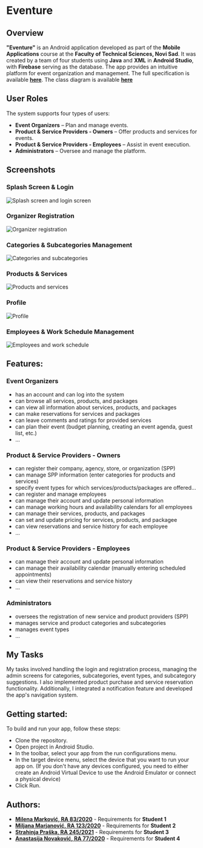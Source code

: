 # Eventure
  
## Overview

**"Eventure"** is an Android application developed as part of the **Mobile Applications** course at the **Faculty of Technical Sciences, Novi Sad**. It was created by a team of four students using **Java** and **XML** in **Android Studio**, with **Firebase** serving as the database.  The app provides an intuitive platform for event organization and management.  The full specification is available [**here**](https://github.com/MilenaM06/Eventure-Android-App/blob/main/specification/Eventure_Specification_English.pdf). The class diagram is available [**here**](https://github.com/MilenaM06/Eventure-Android-App/blob/main/class-diagram/eventure-class-diagram.png)

## User Roles

The system supports four types of users:  
- **Event Organizers** – Plan and manage events.  
- **Product & Service Providers - Owners** – Offer products and services for events.  
- **Product & Service Providers - Employees** – Assist in event execution.  
- **Administrators** – Oversee and manage the platform.  


## Screenshots

### Splash Screen & Login
![Splash screen and login screen](https://github.com/MilenaM06/Eventure-Android-App/blob/main/preview/1_splash_and_login.png)

### Organizer Registration 
![Organizer registration](https://github.com/MilenaM06/Eventure-Android-App/blob/main/preview/2_registration.png)

### Categories & Subcategories Management 
![Categories and subcategories](https://github.com/MilenaM06/Eventure-Android-App/blob/main/preview/3_categories.png)

### Products & Services 
![Products and services](https://github.com/MilenaM06/Eventure-Android-App/blob/main/preview/4_products.png)

### Profile
![Profile](https://github.com/MilenaM06/Eventure-Android-App/blob/main/preview/5_profile.png)

### Employees & Work Schedule Management  
![Employees and work schedule](https://github.com/MilenaM06/Eventure-Android-App/blob/main/preview/6_employees.png)


## Features:
### **Event Organizers**
- has an account and can log into the system 
- can browse all services, products, and packages 
- can view all information about services, products, and packages  
- can make reservations for services and packages 
- can leave comments and ratings for provided services 
- can plan their event (budget planning, creating an event agenda, guest list, etc.) 
- ...

### **Product & Service Providers - Owners**
- can register their company, agency, store, or organization (SPP) 
- can manage SPP information (enter categories for products and services)
- specify event types for which services/products/packages are offered...
- can register and manage employees
- can manage their account and update personal information
- can manage working hours and availability calendars for all employees
- can manage their services, products, and packages
- can set and update pricing for services, products, and packagee 
- can view reservations and service history for each employee 
- ...


### **Product & Service Providers - Employees** 
- can manage their account and update personal information
- can manage their availability calendar (manually entering scheduled appointments)
- can view their reservations and service history
- ...


### **Administrators**
- oversees the registration of new service and product providers (SPP)
- manages service and product categories and subcategories
- manages event types
- ...

## My Tasks

My tasks involved handling the login and registration process, managing the admin screens for categories, subcategories, event types, and subcategory suggestions. I also implemented product purchase and service reservation functionality. Additionally, I integrated a notification feature and developed the app's navigation system.


## Getting started:

To build and run your app, follow these steps:  
* Clone the repository.  
* Open project in Android Studio.  
* In the toolbar, select your app from the run configurations menu.  
* In the target device menu, select the device that you want to run your app on. (If you don't have any devices configured, you need to either create an Android Virtual Device to use the Android Emulator or connect a physical device)  
* Click Run.   


## Authors:

- [**Milena Marković, RA 83/2020**](https://gitlab.com/MilenaM06) - Requirements for **Student 1**
- [**Miljana Marjanović, RA 123/2020**](https://gitlab.com/miljanamarjanovic) - Requirements for **Student 2**
- [**Strahinja Praška, RA 245/2021**](https://gitlab.com/strahinja803) - Requirements for **Student 3**
- [**Anastasija Novaković, RA 77/2020**](https://github.com/anastano) - Requirements for **Student 4**

